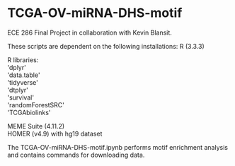 # TCGA-OV-miRNA-DHS-motif
ECE 286 Final Project in collaboration with Kevin Blansit.


These scripts are dependent on the following installations:
  R (3.3.3)  
  
  R libraries:  
  'dplyr'  
  'data.table'  
  'tidyverse'  
  'dtplyr'  
  'survival'  
  'randomForestSRC'  
  'TCGAbiolinks'
  
  MEME Suite (4.11.2)  
  HOMER (v4.9) with hg19 dataset 

The TCGA-OV-miRNA-DHS-motif.ipynb performs motif enrichment analysis and contains commands for downloading data.

